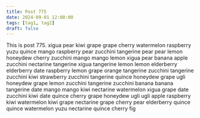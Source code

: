 ```yaml
---
title: Post 775
date: 2024-09-01 12:00:00
tags: [tag1, tag2]
draft: false
---
```

This is post 775.
xigua
pear
kiwi
grape
grape
cherry
watermelon
raspberry
yuzu
quince
mango
raspberry
pear
zucchini
tangerine
pear
pear
lemon
honeydew
cherry
zucchini
mango
mango
lemon
xigua
pear
banana
apple
zucchini
nectarine
tangerine
xigua
tangerine
lemon
lemon
elderberry
elderberry
date
raspberry
lemon
grape
orange
tangerine
zucchini
tangerine
zucchini
kiwi
strawberry
zucchini
tangerine
quince
honeydew
grape
ugli
honeydew
grape
lemon
zucchini
tangerine
zucchini
banana
banana
tangerine
date
mango
mango
kiwi
nectarine
watermelon
xigua
grape
date
zucchini
kiwi
date
quince
cherry
grape
honeydew
ugli
ugli
apple
raspberry
kiwi
watermelon
kiwi
grape
nectarine
grape
cherry
pear
elderberry
quince
quince
watermelon
yuzu
nectarine
quince
cherry
fig
